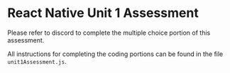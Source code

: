 # React Native Unit 1 Assessment

Please refer to discord to complete the multiple choice portion of this assessment.

All instructions for completing the coding portions can be found in the file `unit1Assessment.js`.
